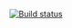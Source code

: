 [![Build status](https://ci.appveyor.com/api/projects/status/yg7y60gkctcir3x7/branch/master?svg=true)](https://ci.appveyor.com/project/RomanAZhukov/postmanecho/branch/master)